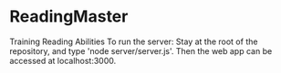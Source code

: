 # ReadingMaster
Training Reading Abilities
To run the server: Stay at the root of the repository, and type 'node server/server.js'. Then the web app can be accessed at localhost:3000.
